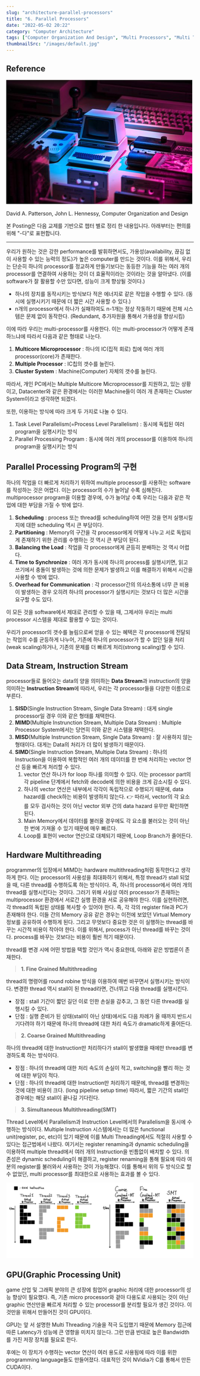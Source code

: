 ```yaml
---
slug: "architecture-parallel-processors"
title: "6. Parallel Processors"
date: "2022-05-02 20:22"
category: "Computer Architecture"
tags: ["Computer Organization And Design", "Multi Processors", "Multi Threading", "MTU"]
thumbnailSrc: "/images/default.jpg"
---
```


## **Reference**

![default](/images/default.jpg)

David A. Patterson, John L. Hennessy, Computer Organization and Design

본 Posting은 다음 교제를 기반으로 챕터 별로 정리 한 내용입니다. 아래부터는 편의를 위해 "-다"로 표현합니다.

---

우리가 원하는 것은 강한 performance를 발휘하면서도, 가용성(availability, 끊김 없이 사용할 수 있는 능력의 정도)가 높은 computer를 만드는 것이다. 이를 위해서, 우리는 단순히 하나의 processor를 정교하게 만들기보다는 동등한 기능을 하는 여러 개의 processor를 연결하여 사용하는 것이 더 효율적이라는 것이라는 것을 알아냈다. (이를 software가 잘 활용할 수만 있다면, 성능이 크게 향상될 것이다.)

- 하나의 장치를 동작시키는 방식보다 적은 에너지로 같은 작업을 수행할 수 있다. (동시에 실행시키기 때문에 더 짧은 시간 사용할 수 있다.)
- n개의 processor에서 하나가 실패하여도 n-1개는 정상 작동하기 때문에 전체 시스템은 문제 없이 동작한다. (Redundant, 추가자원을 통해서 가용성을 향상시킴)

이에 따라 우리는 multi-processor를 사용한다.
이는 multi-processor가 어떻게 존재하느냐에 따라서 다음과 같은 형태로 나눈다.

1. **Multicore Microprocessor** : 하나의 IC(집적 회로) 칩에 여러 개의 processor(core)가 존재한다.
2. **Multiple Processor** : IC칩의 갯수를 늘린다.
3. **Cluster System** : Machine(Computer) 자체의 갯수를 늘린다.

따라서, 개인 PC에서는 Multiple Multicore Microprocessor를 지원하고, 있는 상황이고, Datacenter와 같은 환경에서는 이러한 Machine들이 여러 개 존재하는 Cluster System이라고 생각하면 되겠다.

또한, 이용하는 방식에 따라 크게 두 가지로 나눌 수 있다.

1. Task Level Parallelism(=Process Level Parallelism) : 동시에 독립된 여러 program을 실행시키는 방식
2. Parallel Processing Program : 동시에 여러 개의 processor를 이용하여 하나의 program을 실행시키는 방식

## Parallel Processing Program의 구현

하나의 작업을 더 빠르게 처리하기 위하여 multiple processor를 사용하는 software를 작성하는 것은 어렵다. 이는 processor의 수가 늘어날 수록 심해진다. multiprocessor program을 이용할 경우에, 수가 늘어날 수록 우리는 다음과 같은 작업에 대한 부담을 가질 수 밖에 없다.

1. **Scheduling** : process 또는 thread를 scheduling하여 어떤 것을 먼저 실행시킬지에 대한 scheduling 역시 큰 부담이다.
2. **Partitioning** : Memory의 구간을 각 processor에게 어떻게 나누고 서로 독립되게 존재하기 위한 관리를 수행하는 것 역시 큰 부담이 된다.
3. **Balancing the Load** : 작업을 각 processor에게 균등히 분배하는 것 역시 어렵다.
4. **Time to Synchronize** : 여러 개가 동시에 하나의 process를 실행시키면, 읽고 쓰기에서 충돌이 발생하는 것에 의한 문제가 발생하고 이를 해결하기 위해서 시간을 사용할 수 밖에 없다.
5. **Overhead for Communication** : 각 processor간의 의사소통에 너무 큰 비용이 발생하는 경우 오히려 하나의 processor가 실행시키는 것보다 더 많은 시간을 요구할 수도 있다.

이 모든 것을 software에서 제대로 관리할 수 있을 때, 그제서야 우리는 multi processor 시스템을 제대로 활용할 수 있는 것이다.

우리가 processor의 갯수를 늘림으로써 얻을 수 있는 혜택은 각 processor에 전달되는 작업의 수를 균등하게 나누어, 기존에 하나의 processor가 할 수 없던 일을 처리(weak scaling)하거나, 기존의 문제를 더 빠르게 처리(strong scaling)할 수 있다.

## Data Stream, Instruction Stream

processor들로 들어오는 data의 양을 의미하는 **Data Stream**과 instruction의 양을 의미하는 **Instruction Stream**에 따라서, 우리는 각 processor들을 다양한 이름으로 부른다.

1. **SISD**(Single Instruction Stream, Single Data Stream) : 대게 single processor일 경우 이와 같은 형태를 채택한다.
2. **MIMD**(Multiple Instrunction Stream, Multiple Data Stream) : Multiple Processor System에서는 당연히 이와 같은 시스템을 채택한다.
3. **MISD**(Multiple Instrunction Stream, Single Data Stream) : 잘 사용하지 않는 형태이다. 대게는 Data의 처리가 더 많이 발생하기 때문이다.
4. **SIMD**(Single Instruction Stream, Multiple Data Stream) : 하나의 Instruction을 이용하여 복합적인 여러 개의 데이터를 한 번에 처리하는 vector 연산 등을 빠르게 처리할 수 있다.
   1. vector 연산 하나가 for loop 하나를 의미할 수 있다. 이는 processor part의 각 pipeline 단계에서 fetch와 decode에 의한 비용을 크게 감소시킬 수 있다.
   2. 하나의 vector 연산은 내부에서 각각이 독립적으로 수행되기 때문에, data hazard를 check하는 비용이 발생하지 않는다. 👉 따라서, vector의 각 요소를 모두 검사하는 것이 아닌 vector 외부 간의 data hazard 유무만 확인하면 된다.
   3. Main Memory에서 데이터를 불러올 경우에도 각 요소를 불러오는 것이 아닌 한 번에 가져올 수 있기 때문에 매우 빠르다.
   4. Loop를 표현이 vector 연산으로 대체되기 때문에, Loop Branch가 줄어든다.

## Hardware Multithreading

programmer의 입장에서 MIMD는 hardware multithreading처럼 동작한다고 생각하게 한다. 이는 processor의 사용성을 최대화하기 위해서, 특정 thread가 stall 되었을 때, 다른 thread를 수행하도록 하는 방식이다. 즉, 하나의 processor에서 여러 개의 thread를 실행시킨다는 것이다. 그러기 위해 사실상 여러 processor가 존재하는 multiprocessor 환경에서 서로간 실행 환경을 서로 공유해야 한다. 이를 실현하려면, 각 thread의 독립된 상태를 복사할 수 있어야 한다. 즉, 각 각의 register file과 PC가 존재해야 한다. 이들 간의 Memory 공유 같은 경우는 이전에 보았던 Virtual Memory 정보를 공유하여 수행하게 된다. 그리고 무엇보다 중요한 것은 이 실행하는 thread를 바꾸는 시간적 비용이 작아야 한다. 이를 위해서, process가 아닌 thread를 바꾸는 것이다. process를 바꾸는 것보다는 비용이 훨씬 적기 때문이다.

thread를 변경 시에 어떤 방법을 택할 것인가 역시 중요한데, 아래와 같은 방법론이 존재한다.

> **1. Fine Grained Multithreading**

thread의 명령어를 round robine 방식을 이용하여 매번 바꾸면서 실행시키는 방식이다. 변경한 thread 역시 stall이 된 thread라면, 건너뛰고 다음 thread를 실행시킨다.

- 장점 : stall 기간이 짧던 길던 이로 인한 손실을 감추고, 그 동안 다른 thread를 실행시킬 수 있다.
- 단점 : 실행 준비가 된 상태(stall이 아닌 상태)에서도 다음 차례가 올 때까지 반드시 기다려야 하기 때문에 하나의 thread에 대한 처리 속도가 dramatic하게 줄어든다.

> **2. Coarse Grained Multithreading**

하나의 thread에 대한 Instruction만 처리하다가 stall이 발생했을 때에만 thread를 변경하도록 하는 방식이다.

- 장점 : 하나의 thread에 대한 처리 속도의 손실이 적고, switching을 빨리 하는 것에 대한 부담이 적다.
- 단점 : 하나의 thread에 대한 Instruction만 처리하기 때문에, thread를 변경하는 것에 대한 비용이 크다. (long pipeline setup time) 따라서, 짧은 기간의 stall인 경우에는 해당 stall이 끝나길 기다린다.

> **3. Simultaneous Multithreading(SMT)**

Thread Level에서 Parallelism과 Instruction Level에서의 Parallelism을 동시에 수행하는 방식이다. Multiple Instruction 시스템에서는 더 많은 functional unit(register, pc, etc)이 있기 때문에 이를 Multi Threading에서도 적절히 사용할 수 있다는 접근법에서 나왔다. 여기서는 register renaming과 dynamic scheduling을 이용하여 multiple thread에서 여러 개의 Instruction을 빈틈없이 배치할 수 있다. 의존성은 dynamic scheduling이 해결하고, register renaming을 통해 필요에 따라 여분의 register를 불러와서 사용하는 것이 가능해졌다. 이를 통해서 위의 두 방식으로 할 수 없었던, multi processor를 최대한으로 사용하는 효과를 볼 수 있다.

![multi-threading](/images/multi-threading.png)

## GPU(Graphic Processing Unit)

game 산업 및 그래픽 분야의 큰 성장에 힘업어 graphic 처리에 대한 processor의 성능 향상이 필요했다. 즉, 기존 micro processor와 겉아 다용도로 사용되는 것이 아닌 graphic 연산만을 빠르게 처리할 수 있는 processor를 분리할 필요가 생긴 것이다. 이것만을 위해서 만들어진 것이 GPU이다.

GPU는 앞 서 설명한 Multi Threading 기술을 적극 도입했기 때문에 Memory 접근에 따른 Latency가 성능에 큰 영향을 미치지 않는다. 그런 만큼 반대로 높은 Bandwidth를 가진 저장 장치를 필요로 한다.

후에는 이 장치가 수행하는 vector 연산이 여러 용도로 사용됨에 따라 이를 위한 programming language들도 만들어졌다. 대표적인 것이 NVidia가 C를 통해서 만든 CUDA이다.
